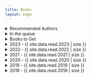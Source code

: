 ```yaml
---
title: Books
layout: page
---
```


<details>
  <summary>Recommended Authors</summary>
  <pre>
- Ken Thompson
- Dennis Ritchie
- Richard Stallman
- Brian Kernighan
- Michael Kerrisk
- Donald Knuth - linux
- Kevlin Hennely
    - Talks:
        - https://www.youtube.com/watch?v=FyCYva9DhsI
        - https://www.youtube.com/watch?v=ZsHMHukIlJY
  </pre>
</details>

<details>
  <summary>In the queue</summary>
  <pre>
  {% for book in site.data.queue %}
  - Title: {{ book[0] }}
    Author: {{ book[1].author }}
    Category: {{ book[1].category }}
  {% endfor %}
  </pre>
</details>

<details>
  <summary>Books to Get</summary>
  <pre>
  {% for book in site.data.find %}
  - Title: {{ book[0] }}
    Author: {{ book[1].author }}
    Category: {{ book[1].category }}
  {% endfor %}
  </pre>
</details>

<details>
  <summary>2023 - {{ site.data.read.2023 | size }}</summary>
  <pre>
  {% for book in site.data.read.2023 %}
  - Title: {{ book[0] }}
    Author: {{ book[1].author }}
    Category: {{ book[1].category }}
  {% endfor %}
  </pre>
</details>

<details>
  <summary>2022 - {{ site.data.read.2022 | size }}</summary>
  <pre>
  {% for book in site.data.read.2022 %}
  - Title: {{ book[0] }}
    Author: {{ book[1].author }}
    Category: {{ book[1].category }}
  {% endfor %}
  </pre>
</details>

<details>
  <summary>2021 - {{ site.data.read.2021 | size }}</summary>
  <body>Favorite: This Land is Our Land</body>
  <pre>
  {% for book in site.data.read.2021 %}
  - Title: {{ book[0] }}
    Author: {{ book[1].author }}
    Category: {{ book[1].category }}
  {% endfor %}
  </pre>
</details>

<details>
  <summary>2020 - {{ site.data.read.2020 | size }}</summary>
  <body>Favorite: Pragmatic Programmer</body>
  <pre>
  {% for book in site.data.read.2020 %}
  - Title: {{ book[0] }}
    Author: {{ book[1].author }}
    Category: {{ book[1].category }}
  {% endfor %}
  </pre>
</details>

<details>
  <summary>2019 - {{ site.data.read.2019 | size }}</summary>
  <body>Favorite: Hackers and Painters</body>
  <pre>
  {% for book in site.data.read.2019 %}
  - Title: {{ book[0] }}
    Author: {{ book[1].author }}
    Category: {{ book[1].category }}
  {% endfor %}
  </pre>
</details>

<details>
  <summary>2018 - {{ site.data.read.2018 | size }}</summary>
  <pre>
  {% for book in site.data.read.2018 %}
  - Title: {{ book[0] }}
    Author: {{ book[1].author }}
    Category: {{ book[1].category }}
  {% endfor %}
  </pre>
</details>
